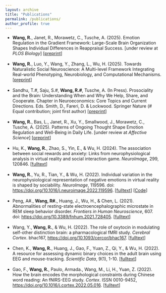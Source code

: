 ```yaml
---
layout: archive
title: "Publications"
permalink: /publications/
author_profile: true
---
```


- **Wang, R.**, Janet, R., Morawetz, C., Tusche, A. (2025). Emotion Regulation in the Gradient Framework: Large-Scale Brain Organization Shapes Individual Differences in Reappraisal Success. [under review at *PLOS Biology*] [[preprint](https://www.biorxiv.org/content/10.1101/2025.07.09.663978v1)]<br><br>
- **Wang, R.**, Luo, Y., Wang, Y., Zhang, L., Wu, H. (2025). Towards Naturalistic Social Neuroscience: A Multi-level Framework Integrating Real-world Phenotyping, Neurobiology, and Computational Mechanisms. [[preprint](https://osf.io/preprints/psyarxiv/5g86c_v1)]<br><br>
- Sandhu, T.#, Saju, S.#, **Wang, R.#**, Tusche, A. (In Press). Prosociality and the Brain: Understanding When and Why We Help, Share, and Cooperate. Chapter in Neuroeconomics: Core Topics and Current Directions. Eds. Smith, D., Fareri, D. & Lockwood. Springer Nature (# Equal contribution; joint first author) [[preprint](https://doi.org/10.31234/osf.io/5gtcu_v1)]<br><br>
- **Wang, R.**, Bas, L., Janet, R., Xu, Y., Smallwood, J., Morawetz, C., Tusche, A. (2025). Patterns of Ongoing Thought Shape Emotion Regulation and Well-Being in Daily Life. [under review at *Affective Science*] [[preprint](https://doi.org/10.31234/osf.io/487uq_v1)]<br><br>
- Hu, K., **Wang, R.**, Zhao, S., Yin, E., & Wu, H. (2024). The association between social rewards and anxiety: Links from neurophysiological analysis in virtual reality and social interaction game. *NeuroImage*, 299, 120846. [[fulltext](/files/Hu_2024_NeuroImage.pdf)]<br><br>
- **Wang, R.**, Yu, R., Tian, Y., & Wu, H. (2022). Individual variation in the neurophysiological representation of negative emotions in virtual reality is shaped by sociability. *NeuroImage*, 119596. doi: https://doi.org/10.1016/j.neuroimage.2022.119596. [[fulltext](/files/vr_emotion_eeg.pdf)] [[Code](https://github.com/rainneuro/Emotion_Neurophysio_IS_RSA)]<br><br>
- Peng, A#., **Wang, R#.**, Huang, J., Wu, H., & Chen, L. (2021). Abnormalities of resting-state electroencephalographic microstate in REM sleep behavior disorder. *Frontiers in Human Neuroscience*, 607. doi: https://doi.org/10.3389/fnhum.2021.728405. [[fulltext](/files/MS_rsEEG_REM.pdf)]<br><br>
- Wang, Y., **Wang, R.**, & Wu, H. (2022). The role of oxytocin in modulating self-other distinction brain: a pharmacological fMRI study. *Cerebral Cortex*. bhac167, https://doi.org/10.1093/cercor/bhac167. [[fulltext](/files/CC_OT_face.pdf)]<br><br>
- Chen, K., **Wang, R.**, Huang, J., Gao, F., Yuan, Z., Qi, Y., & Wu, H. (2022). A resource for assessing dynamic binary choices in the adult brain using EEG and mouse-tracking. *Scientific Data*, 9(1), 1-10. [[fulltext](/files/eeg_dataset.pdf)]<br><br>
- Gao, F., **Wang, R.**, Paulo, Armada., Wang, M., Li, H., Yuan, Z. (2022). How the brain encodes the morphological constraints during Chinese word reading: An fNIRS-EEG study. *Cortex*. ISSN 0010-9452, https://doi.org/10.1016/j.cortex.2022.05.016. [[fulltext](/files/morpho_cortex.pdf)]<br><br>




